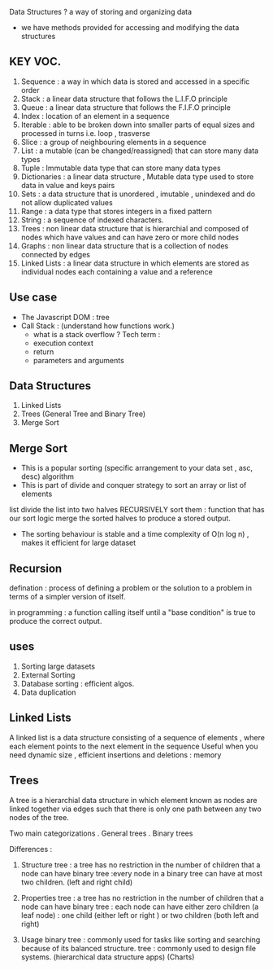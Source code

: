 Data Structures ? a way of storing and organizing data 
- we have methods provided for accessing and modifying the data structures 

## KEY VOC. 
1. Sequence : a way in which data is stored and accessed in a specific order 
2. Stack :  a linear data structure that follows the L.I.F.O principle 
3. Queue : a linear data structure that follows the F.I.F.O principle 
4. Index : location of an element in a sequence 
5. Iterable : able to be broken down into smaller parts of equal sizes and processed in turns i.e. loop , trasverse 
6. Slice : a group of neighbouring elements in a sequence 
7. List : a mutable (can be changed/reassigned) that can store many data types 
8. Tuple : Immutable data type that can store many data types 
9. Dictionaries : a linear data structure , Mutable data type used to store data in value and keys pairs
10. Sets : a data structure that is unordered , imutable , unindexed and do not allow duplicated values 
11. Range : a data type that stores integers in a fixed pattern 
12. String : a sequence of indexed characters.
13. Trees : non linear data structure that is hierarchial and composed of nodes which have values and can have zero or more child nodes 
14. Graphs : non linear data structure that is a collection of nodes connected by edges 
15. Linked Lists : a linear data structure in which elements are stored as individual nodes each containing a value and a reference 

## Use case 
- The Javascript DOM : tree
- Call Stack : (understand how functions work.) 
  - what is a stack overflow ?  Tech term : 
  - execution context 
  - return 
  - parameters and arguments 



## Data Structures 
1. Linked Lists 
2. Trees (General Tree and Binary Tree)
3. Merge Sort 


## Merge Sort 
- This is a popular sorting (specific arrangement to your data set , asc, desc) algorithm 
- This is part of divide and conquer strategy to sort an array or list of elements 

list 
divide the list into two halves 
RECURSIVELY sort them : function that has our sort logic 
merge the sorted halves to produce a stored output.  

- The sorting behaviour is stable and a time complexity of O(n log n) , makes it efficient for large dataset

## Recursion 

defination : process of defining a problem or the solution to a problem in terms of a simpler version of itself.

in programming : a function calling itself until a "base condition" is true to produce the correct output. 


## uses
1. Sorting large datasets 
2. External Sorting 
3. Database sorting : efficient algos.
4. Data duplication


## Linked Lists 
A linked list is a data structure consisting of a sequence of elements , where each element points to the next element in the sequence 
Useful when you need dynamic size , efficient insertions and deletions : memory

## Trees 
A tree is a hierarchial data structure in which element known as nodes are linked together via edges such that 
there is only one path between any two nodes of the tree.  

Two main categorizations 
. General trees 
. Binary trees 

Differences : 
1. Structure 
tree : a tree has no restriction in the number of children that a node can have 
binary tree :every node in a binary tree can have at most two children. (left and right child)

2. Properties
tree : a tree has no restriction in the number of children that a node can have 
binary tree : each node can have either zero children (a leaf node) : one child (either left or right ) or two children 
(both left and right)

3. Usage
binary tree : commonly used for tasks like sorting and searching because of its balanced structure.
tree : commonly used to design file systems. (hierarchical data structure apps) (Charts)
